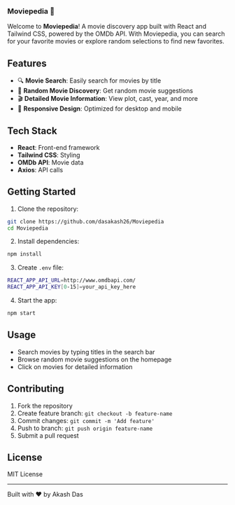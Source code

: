 ### Moviepedia 🎥

Welcome to **Moviepedia**! A movie discovery app built with React and Tailwind CSS, powered by the OMDb API. With Moviepedia, you can search for your favorite movies or explore random selections to find new favorites.

## Features

- 🔍 **Movie Search**: Easily search for movies by title
- 🎲 **Random Movie Discovery**: Get random movie suggestions
- 🎬 **Detailed Movie Information**: View plot, cast, year, and more
- 📱 **Responsive Design**: Optimized for desktop and mobile

## Tech Stack

- **React**: Front-end framework
- **Tailwind CSS**: Styling
- **OMDb API**: Movie data
- **Axios**: API calls

## Getting Started

1. Clone the repository:

```bash
git clone https://github.com/dasakash26/Moviepedia
cd Moviepedia
```

2. Install dependencies:

```bash
npm install
```

3. Create `.env` file:

```bash
REACT_APP_API_URL=http://www.omdbapi.com/
REACT_APP_API_KEY[0-15]=your_api_key_here
```

4. Start the app:

```bash
npm start
```

## Usage

- Search movies by typing titles in the search bar
- Browse random movie suggestions on the homepage
- Click on movies for detailed information

## Contributing

1. Fork the repository
2. Create feature branch: `git checkout -b feature-name`
3. Commit changes: `git commit -m 'Add feature'`
4. Push to branch: `git push origin feature-name`
5. Submit a pull request

## License

MIT License

---

Built with ❤️ by Akash Das
